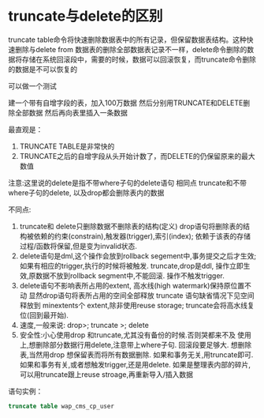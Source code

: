 # truncate与delete的区别

truncate table命令将快速删除数据表中的所有记录，但保留数据表结构。这种快速删除与delete from 数据表的删除全部数据表记录不一样，delete命令删除的数据将存储在系统回滚段中，需要的时候，数据可以回滚恢复，而truncate命令删除的数据是不可以恢复的 

可以做一个测试 

建一个带有自增字段的表，加入100万数据 
然后分别用TRUNCATE和DELETE删除全部数据 
然后再向表里插入一条数据 

最直观是： 
1. TRUNCATE TABLE是非常快的 
2. TRUNCATE之后的自增字段从头开始计数了，而DELETE的仍保留原来的最大数值 

注意:这里说的delete是指不带where子句的delete语句 
相同点 
truncate和不带where子句的delete, 以及drop都会删除表内的数据 

不同点: 
1. truncate和 delete只删除数据不删除表的结构(定义) 
    drop语句将删除表的结构被依赖的约束(constrain),触发器(trigger),索引(index); 依赖于该表的存储过程/函数将保留,但是变为invalid状态. 
2. delete语句是dml,这个操作会放到rollback segement中,事务提交之后才生效;如果有相应的trigger,执行的时候将被触发. 
   truncate,drop是ddl, 操作立即生效,原数据不放到rollback segment中,不能回滚. 操作不触发trigger. 
3. delete语句不影响表所占用的extent, 高水线(high watermark)保持原位置不动 
    显然drop语句将表所占用的空间全部释放 
    truncate 语句缺省情况下见空间释放到 minextents个 extent,除非使用reuse storage;   truncate会将高水线复位(回到最开始). 
4. 速度,一般来说: drop>; truncate >; delete 
5. 安全性:小心使用drop 和truncate,尤其没有备份的时候.否则哭都来不及 
使用上,想删除部分数据行用delete,注意带上where子句. 回滚段要足够大. 
想删除表,当然用drop 
想保留表而将所有数据删除. 如果和事务无关,用truncate即可. 如果和事务有关,或者想触发trigger,还是用delete. 
如果是整理表内部的碎片,可以用truncate跟上reuse stroage,再重新导入/插入数据 

语句实例： 

```sql
truncate table wap_cms_cp_user 
```


